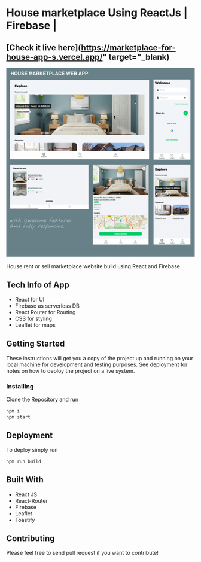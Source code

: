# House marketplace Using ReactJs | Firebase |

## [Check it live here](https://marketplace-for-house-app-s.vercel.app/" target="\_blank)

<img src="images/app-wall.png" />

House rent or sell marketplace website build using React and Firebase.

## Tech Info of App

- React for UI
- Firebase as serverless DB
- React Router for Routing
- CSS for styling
- Leaflet for maps

## Getting Started

These instructions will get you a copy of the project up and running on your local machine for development and testing purposes. See deployment for notes on how to deploy the project on a live system.

### Installing

Clone the Repository and run

```
npm i
npm start
```

## Deployment

To deploy simply run

```
npm run build
```

## Built With

- React JS
- React-Router
- Firebase
- Leaflet
- Toastify

## Contributing

Please feel free to send pull request if you want to contribute!
